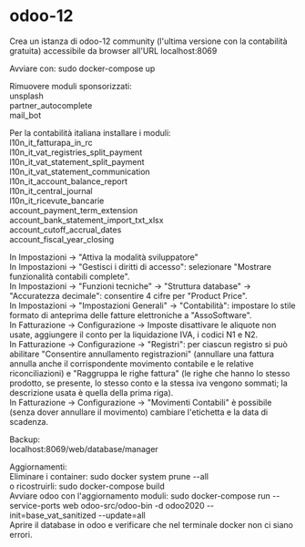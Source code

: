 # odoo-12

Crea un istanza di odoo-12 community (l'ultima versione con la contabilità gratuita) accessibile da browser all'URL localhost:8069

Avviare con:
sudo docker-compose up

Rimuovere moduli sponsorizzati:  
unsplash  
partner_autocomplete  
mail_bot

Per la contabilità italiana installare i moduli:  
l10n_it_fatturapa_in_rc  
l10n_it_vat_registries_split_payment  
l10n_it_vat_statement_split_payment  
l10n_it_vat_statement_communication  
l10n_it_account_balance_report  
l10n_it_central_journal  
l10n_it_ricevute_bancarie  
account_payment_term_extension  
account_bank_statement_import_txt_xlsx  
account_cutoff_accrual_dates  
account_fiscal_year_closing  

In Impostazioni -> "Attiva la modalità sviluppatore"  
In Impostazioni -> "Gestisci i diritti di accesso": selezionare "Mostrare funzionalità contabili complete".  
In Impostazioni -> "Funzioni tecniche" -> "Struttura database" -> "Accuratezza decimale": consentire 4 cifre per "Product Price".  
In Impostazioni -> "Impostazioni Generali" -> "Contabilità": impostare lo stile formato di anteprima delle fatture elettroniche a "AssoSoftware".  
In Fatturazione -> Configurazione -> Imposte disattivare le aliquote non usate, aggiungere il conto per la liquidazione IVA, i codici N1 e N2.  
In Fatturazione -> Configurazione -> "Registri": per ciascun registro si può abilitare "Consentire annullamento registrazioni" (annullare una fattura annulla anche il corrispondente movimento contabile e le relative riconciliazioni) e "Raggruppa le righe fattura" (le righe che hanno lo stesso prodotto, se presente, lo stesso conto e la stessa iva vengono sommati; la descrizione usata è quella della prima riga).  
In Fatturazione -> Configurazione -> "Movimenti Contabili" è possibile (senza dover annullare il movimento) cambiare l'etichetta e la data di scadenza.  

Backup:  
localhost:8069/web/database/manager

Aggiornamenti:  
Eliminare i container: sudo docker system prune --all  
o ricostruirli: sudo docker-compose build  
Avviare odoo con l'aggiornamento moduli: sudo docker-compose run --service-ports web odoo-src/odoo-bin -d odoo2020 --init=base_vat_sanitized --update=all  
Aprire il database in odoo e verificare che nel terminale docker non ci siano errori.  
